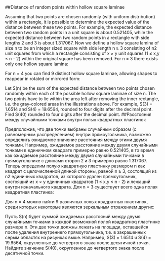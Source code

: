 ##Distance of random points within hollow square laminae

Assuming that two points are chosen randomly (with uniform distribution) within a rectangle, it is possible to determine the expected value of the distance between these two points.
For example, the expected distance between two random points in a unit square is about 0.521405, while the expected distance between two random points in a rectangle with side lengths 2 and 3 is about 1.317067.
Now we define a hollow square lamina of size n to be an integer sized square with side length n ≥ 3 consisting of n2 unit squares from which a rectangle consisting of x × y unit squares (1 ≤ x,y ≤ n - 2) within the original square has been removed.
For n = 3 there exists only one hollow square lamina:

For n = 4 you can find 9 distinct hollow square laminae, allowing shapes to reappear in rotated or mirrored form:

Let S(n) be the sum of the expected distance between two points chosen randomly within each of the possible hollow square laminae of size n. The two points have to lie within the area left after removing the inner rectangle, i.e. the gray-colored areas in the illustrations above.
For example, S(3) = 1.6514 and S(4) = 19.6564, rounded to four digits after the decimal point.
Find S(40) rounded to four digits after the decimal point.
##Расстояния между случайными точками внутри полых квадратных пластинок

Предположив, что две точки выбраны случайным образом (с равномерным распределением) внутри прямоугольника, возможно определить ожидаемое значение расстояния между этими двумя точками.
Например, ожидаемое расстояние между двумя случайными точками в единичном квадрате примерно равно 0.521405, в то время как ожидаемое расстояние между двумя случайными точками в прямоугольнике с длинами сторон 2 и 3 примерно равно 1.317067.
Теперь определим полую квадратную пластинку размером n как квадрат с целочисленной длиной стороны, равной n ≥ 3, состоящий из n2 единичных квадратов, из которого удален прямоугольник, состоящий из x × y единичных квадратов (1 ≤ x,y ≤ n - 2) и лежащий внутри изначального квадрата.
Для n = 3 существует всего одна полая квадратная пластинка:

Для n = 4 можно найти 9 различных полых квадратных пластинок, среди которых некоторые являются зеркальным отражением других:

Пусть S(n) будет суммой ожидаемых расстояний между двумя случайными точками в каждой возможной полой квадратноq пластинке размера n. Эти две точки должны лежать на площади, оставшейся после удаления внутреннего прямоугольника, т.е. в закрашенных серым областях на рисунках выше.
Например, S(3) = 1.6514 и S(4) = 19.6564, округленные до четвертого знака после десятичной точки.
Найдите значение S(40), округленное до четвертого знака после десятичной точки.

